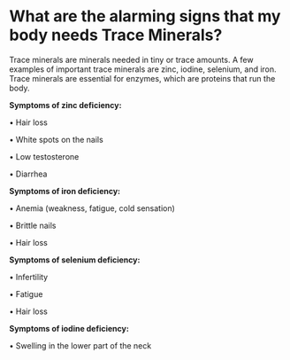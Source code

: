 # What are the alarming signs that my body needs Trace Minerals?

Trace minerals are minerals needed in tiny or trace amounts. A few examples of important trace minerals are zinc, iodine, selenium, and iron. Trace minerals are essential for enzymes, which are proteins that run the body.

**Symptoms of zinc deficiency:**

• Hair loss

• White spots on the nails

• Low testosterone

• Diarrhea

**Symptoms of iron deficiency:**

• Anemia (weakness, fatigue, cold sensation)

• Brittle nails

• Hair loss

**Symptoms of selenium deficiency:**

• Infertility

• Fatigue

• Hair loss

**Symptoms of iodine deficiency:**

• Swelling in the lower part of the neck